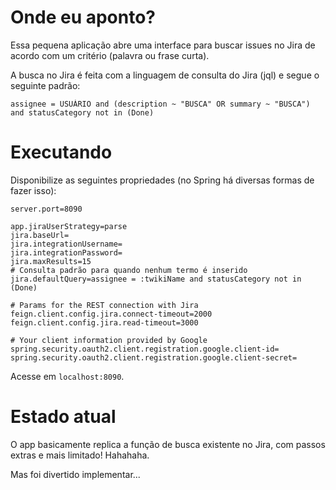 # Onde eu aponto?

Essa pequena aplicação abre uma interface para buscar issues no Jira de acordo com um critério (palavra ou frase curta). 

A busca no Jira é feita com a linguagem de consulta do Jira (jql) e segue o seguinte padrão:

```
assignee = USUÁRIO and (description ~ "BUSCA" OR summary ~ "BUSCA") and statusCategory not in (Done)
```

# Executando

Disponibilize as seguintes propriedades (no Spring há diversas formas de fazer isso):

```properties
server.port=8090

app.jiraUserStrategy=parse
jira.baseUrl=
jira.integrationUsername=
jira.integrationPassword=
jira.maxResults=15
# Consulta padrão para quando nenhum termo é inserido
jira.defaultQuery=assignee = :twikiName and statusCategory not in (Done)

# Params for the REST connection with Jira
feign.client.config.jira.connect-timeout=2000
feign.client.config.jira.read-timeout=3000

# Your client information provided by Google
spring.security.oauth2.client.registration.google.client-id=
spring.security.oauth2.client.registration.google.client-secret=
```

Acesse em `localhost:8090`.

# Estado atual

O app basicamente replica a função de busca existente no Jira, com passos extras e mais limitado! Hahahaha.

Mas foi divertido implementar...
